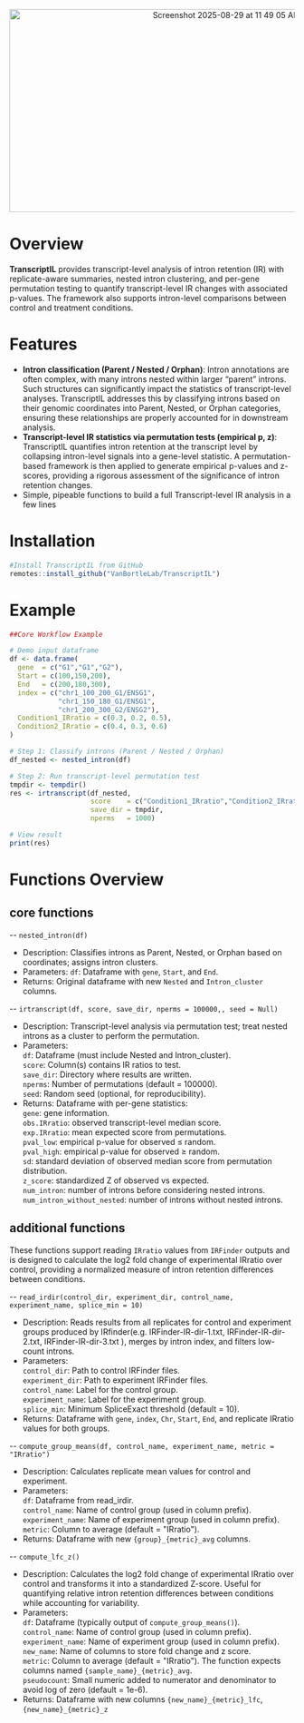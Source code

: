 
<p align="center">
  <img width="752" height="358" alt="Screenshot 2025-08-29 at 11 49 05 AM"
       src="https://github.com/user-attachments/assets/d94f2ace-ab4a-4d5c-91e0-dab35c45ce0b" />
</p>


# Overview
**TranscriptIL** provides transcript-level analysis of intron retention (IR) with replicate-aware summaries, nested intron clustering, and per-gene permutation testing to quantify transcript-level IR changes with associated p-values. The framework also supports intron-level comparisons between control and treatment conditions.

# Features
- **Intron classification (Parent / Nested / Orphan)**: Intron annotations are often complex, with many introns nested within larger “parent” introns. Such structures can significantly impact the statistics of transcript-level analyses. TranscriptIL addresses this by classifying introns based on their genomic coordinates into Parent, Nested, or Orphan categories, ensuring these relationships are properly accounted for in downstream analysis.
- **Transcript-level IR statistics via permutation tests (empirical p, z)**: TranscriptIL quantifies intron retention at the transcript level by collapsing intron-level signals into a gene-level statistic. A permutation-based framework is then applied to generate empirical p-values and z-scores, providing a rigorous assessment of the significance of intron retention changes.
- Simple, pipeable functions to build a full Transcript-level IR analysis in a few lines

# Installation
```r
#Install TranscriptIL from GitHub
remotes::install_github("VanBortleLab/TranscriptIL")
```

# Example
```r
##Core Workflow Example

# Demo input dataframe
df <- data.frame(
  gene  = c("G1","G1","G2"),
  Start = c(100,150,200),
  End   = c(200,180,300),
  index = c("chr1_100_200_G1/ENSG1",
            "chr1_150_180_G1/ENSG1",
            "chr1_200_300_G2/ENSG2"),
  Condition1_IRratio = c(0.3, 0.2, 0.5),
  Condition2_IRratio = c(0.4, 0.3, 0.6)
)

# Step 1: Classify introns (Parent / Nested / Orphan)
df_nested <- nested_intron(df)

# Step 2: Run transcript-level permutation test
tmpdir <- tempdir()
res <- irtranscript(df_nested, 
                    score    = c("Condition1_IRratio","Condition2_IRratio"), 
                    save_dir = tmpdir,
                    nperms   = 1000)

# View result
print(res)
```
# Functions Overview
## core functions
-- `nested_intron(df)`
- Description: Classifies introns as Parent, Nested, or Orphan based on coordinates; assigns intron clusters.
- Parameters:
`df`: Dataframe with `gene`, `Start`, and `End`.
- Returns: Original dataframe with new `Nested` and `Intron_cluster` columns.

-- `irtranscript(df, score, save_dir, nperms = 100000,, seed = Null)`
- Description: Transcript-level analysis via permutation test; treat nested introns as a cluster to perform the permutation.
- Parameters:<br>
`df`: Dataframe (must include Nested and Intron_cluster). <br>
`score`: Column(s) contains IR ratios to test. <br>
`save_dir`: Directory where results are written. <br>
`nperms`: Number of permutations (default = 100000). <br>
`seed`: Random seed (optional, for reproducibility).<br>
- Returns: Dataframe with per-gene statistics: <br>
`gene`: gene information. <br>
`obs.IRratio`: observed transcript-level median score. <br>
`exp.IRratio`: mean expected score from permutations. <br>
`pval_low`: empirical p-value for observed ≤ random. <br>
`pval_high`: empirical p-value for observed ≥ random. <br>
`sd`: standard deviation of observed median score from permutation distribution. <br>
`z_score`: standardized Z of observed vs expected. <br>
`num_intron`: number of introns before considering nested introns. <br>
`num_intron_without_nested`: number of introns without nested introns. <br>


## additional functions
These functions support reading `IRratio` values from `IRFinder` outputs and is designed to calculate the log2 fold change of experimental IRratio over control, providing a normalized measure of intron retention differences between conditions.

-- `read_irdir(control_dir, experiment_dir, control_name, experiment_name, splice_min = 10)` 
- Description: Reads results from all replicates for control and experiment groups produced by IRfinder(e.g. IRFinder-IR-dir-1.txt, IRFinder-IR-dir-2.txt, IRFinder-IR-dir-3.txt ), merges by intron index, and filters low-count introns. <br>
- Parameters: <br>
`control_dir`: Path to control IRFinder files. <br>
`experiment_dir`: Path to experiment IRFinder files. <br>
`control_name`: Label for the control group. <br>
`experiment_name`: Label for the experiment group. <br>
`splice_min`: Minimum SpliceExact threshold (default = 10). <br>
- Returns: Dataframe with `gene`, `index`, `Chr`, `Start`, `End`, and replicate IRratio values for both groups.<br>

-- `compute_group_means(df, control_name, experiment_name, metric = "IRratio")`
- Description: Calculates replicate mean values for control and experiment. <br>
- Parameters: <br>
`df`: Dataframe from read_irdir. <br>
`control_name`: Name of control group (used in column prefix). <br>
`experiment_name`: Name of experiment group (used in column prefix). <br>
`metric`: Column to average (default = "IRratio"). <br>
- Returns: Dataframe with new `{group}_{metric}_avg` columns. <br>


-- `compute_lfc_z()`
- Description: Calculates the log2 fold change of experimental IRratio over control and transforms it into a standardized Z-score. Useful for quantifying relative intron retention differences between conditions while accounting for variability.
- Parameters: <br>
`df`: Dataframe (typically output of `compute_group_means()`). <br>
`control_name`: Name of control group (used in column prefix). <br>
`experiment_name`: Name of experiment group (used in column prefix). <br>
`new_name`: Name of columns to store fold change and z score. <br>
`metric`: Column to average (default = "IRratio"). The function expects columns named `{sample_name}_{metric}_avg`. <br>
`pseudocount`: Small numeric added to numerator and denominator to avoid log of zero (default = 1e-6).
- Returns: Dataframe with new columns `{new_name}_{metric}_lfc`, `{new_name}_{metric}_z` <br>







